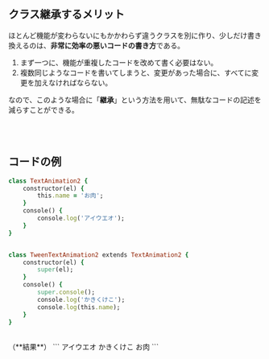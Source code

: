 

## クラス継承するメリット
ほとんど機能が変わらないにもかかわらず違うクラスを別に作り、少しだけ書き換えるのは、**非常に効率の悪いコードの書き方**である。  

1. まず一つに、機能が重複したコードを改めて書く必要はない。
2. 複数同じようなコードを書いてしまうと、変更があった場合に、すべてに変更を加えなければならない。  

なので、このような場合に「**継承**」という方法を用いて、無駄なコードの記述を減らすことができる。  


<br><br>

## コードの例

```rb
class TextAnimation2 {
    constructor(el) {
        this.name = 'お肉';
    }
    console() {
        console.log('アイウエオ');
    }
}


class TweenTextAnimation2 extends TextAnimation2 {
    constructor(el) {
        super(el);
    }
    console() {
        super.console();
        console.log('かきくけこ');
        console.log(this.name);
    }
}
```
<br>
（**結果**）
```
アイウエオ
かきくけこ
お肉
```

